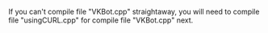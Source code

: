 If you can't compile file "VKBot.cpp" straightaway, you will need to compile file "usingCURL.cpp" for compile file "VKBot.cpp" next.
